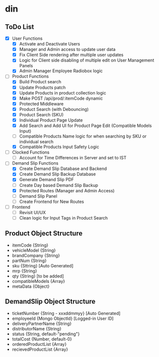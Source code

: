 # din

## ToDo List
- [x] User Functions
    - [x] Activate and Deactivate Users
    - [x] Manager and Admin access to update user data
    - [x] Fix Client Side rendering after multiple user updates
    - [x] Logic for Client side disabling of multiple edit on User
    Management Panels
    - [x] Admin Manager Employee Radiobox logic

- [ ] Product Functions
    - [x] Build Product search
    - [x] Update Products patch
    - [x] Update Products in product collection logic
    - [x] Make POST /api/prod/:itemCode dynamic
    - [x] Protected Middleware
    - [x] Product Search (with Debouncing)
    - [x] Product Search (SKU)
    - [x] Individual Product Page Update
    - [x] Add Search and Add UI for Product Page Edit (Compatible Models Input)
    - [ ] Compatible Products Name logic for when searching by SKU or individual search
    - [x] Compatible Products Input Safety Logic

- [ ] Clocked Functions
    - [ ] Account for Time Differences in Server and set to IST

- [ ] Demand Slip Functions
    - [x] Create Demand Slip Database and Backend
    - [x] Create Demand Slip Backup Database
    - [x] Generate Demand Slip PDF
    - [ ] Create Day based Demand Slip Backup
    - [x] Protected Routes (Manager and Admin Access)
    - [ ] Demand Slip Panel
    - [ ] Create Frontend for New Routes

- [ ] Frontend
    - [ ] Revisit UI/UX
    - [ ] Clean logic for Input Tags in Product Search

## Product Object Structure
- itemCode {String}
- vehicleModel {String}
- brandCompany {String}
- partNum {String}
- sku {Sttring} [Auto Generated]
- mrp {String}
- qty {String} [to be added]
- compatibleModels {Array}
- metaData {Object}

## DemandSlip Object Structure
- ticketNumber {String - xxxddmmyy} [Auto Generated]
- employeeId {Mongo ObjectId} [Logged-in User ID]
- deliveryPartnerName {String}
- distributorName {String}
- status {String, default-"pending"}
- totalCost {Number, default-0}
- orderedProductList {Array}
- recievedProductList {Array}